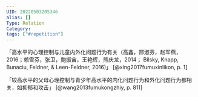```yaml
---
UID: 20220503205346
alias: []
Type: Relation
Category: 
tags: ["#repetition"]
---
```


「高水平的心理控制与儿童内外化问题行为有关（高鑫，邢淑芬，赵军燕，2016；赖雪芬，张卫，鲍振宙，王艳辉，熊庆龙，2014； Bilsky, Knapp, Bunaciu, Feldner, & Leen-Feldner, 2016)」 [@xing2017fumuxinlikon, p. 1]

「较高水平的父母心理控制与青少年高水平的内化问题行为和外化问题行为都相关，如抑郁和攻击」 [@wang2013fumukongzhiy, p. 811]